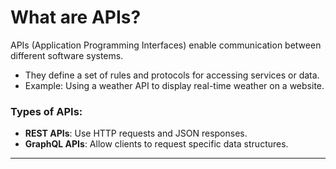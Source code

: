 # What are APIs?
APIs (Application Programming Interfaces) enable communication between different software systems.
- They define a set of rules and protocols for accessing services or data.
- Example: Using a weather API to display real-time weather on a website.

### Types of APIs:
- **REST APIs**: Use HTTP requests and JSON responses.
- **GraphQL APIs**: Allow clients to request specific data structures.

---